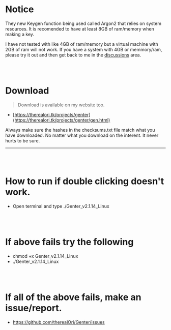 # Notice
They new Keygen function being used called Argon2 that relies on system resources. It is recomended to have at least 8GB of ram/memory when making a key.

I have not tested with like 4GB of ram/memory but a virtual machine with 2GB of ram will not work. If you have a system with 4GB or memmory/ram, please try it out and then get back to me in the [discussions](https://github.com/therealOri/Genter/discussions/14) area.

<br />
<br />

# Download
> Download is available on my website too.
- [https://therealori.tk/projects/genter](https://therealori.tk/projects/genter/gen.html)

Always make sure the hashes in the checksums.txt file match what you have downloaded. No matter what you download on the interent. It never hurts to be sure.
__ __

<br />
<br />


# How to run if double clicking doesn't work.
- Open terminal and type ./Genter_v2.1.14_Linux

<br />
<br />

# If above fails try the following
- chmod +x Genter_v2.1.14_Linux
- ./Genter_v2.1.14_Linux

<br />
<br />

# If all of the above fails, make an issue/report.
- https://github.com/therealOri/Genter/issues

